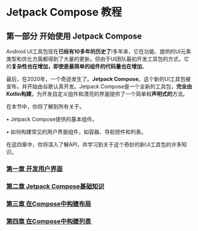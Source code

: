 # Jetpack Compose 教程

## 第一部分 开始使用 Jetpack Compose

Android UI工具包现在**已经有10多年的历史了**!多年来，它在功能、提供的UI元素类型和优化方面都得到了大量的更新。但由于UI团队最初开发工具包的方式，它的**复杂性也在增加，**即使是最简单的组件的**代码量也在增加**。



最后，在2020年，一个奇迹发生了。**Jetpack Compose**。这个新的UI工具包被宣布，并开始由谷歌认真开发。Jetpack Compose是一个全新的工具包，**完全由Kotlin构建**，为开发自定义组件和漂亮的界面提供了一个简单和**声明式的**方法。



在本节中，你将了解到所有关于。

• Jetpack Compose提供的基本组件。

• 如何构建常见的用户界面组件，如容器、导航控件和列表。

在这四章中，你将深入了解API，并学习到关于这个奇妙的新UI工具包的许多知识。

### [第一章  开发用户界面](./01)
### [第二章  Jetpack Compose基础知识](./02)

### [第三章  在Compose中构建布局](./03)

### [第四章  在Compose中构建列表](./04)
